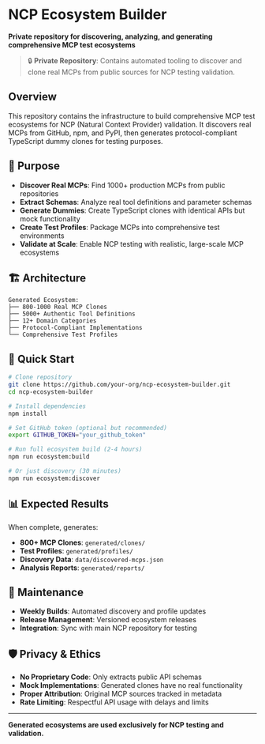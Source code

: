 # NCP Ecosystem Builder

**Private repository for discovering, analyzing, and generating comprehensive MCP test ecosystems**

> 🔒 **Private Repository**: Contains automated tooling to discover and clone real MCPs from public sources for NCP testing validation.

## Overview

This repository contains the infrastructure to build comprehensive MCP test ecosystems for NCP (Natural Context Provider) validation. It discovers real MCPs from GitHub, npm, and PyPI, then generates protocol-compliant TypeScript dummy clones for testing purposes.

## 🎯 Purpose

- **Discover Real MCPs**: Find 1000+ production MCPs from public repositories
- **Extract Schemas**: Analyze real tool definitions and parameter schemas
- **Generate Dummies**: Create TypeScript clones with identical APIs but mock functionality
- **Create Test Profiles**: Package MCPs into comprehensive test environments
- **Validate at Scale**: Enable NCP testing with realistic, large-scale MCP ecosystems

## 🏗️ Architecture

```
Generated Ecosystem:
├── 800-1000 Real MCP Clones
├── 5000+ Authentic Tool Definitions
├── 12+ Domain Categories
├── Protocol-Compliant Implementations
└── Comprehensive Test Profiles
```

## 🚀 Quick Start

```bash
# Clone repository
git clone https://github.com/your-org/ncp-ecosystem-builder.git
cd ncp-ecosystem-builder

# Install dependencies
npm install

# Set GitHub token (optional but recommended)
export GITHUB_TOKEN="your_github_token"

# Run full ecosystem build (2-4 hours)
npm run ecosystem:build

# Or just discovery (30 minutes)
npm run ecosystem:discover
```

## 📊 Expected Results

When complete, generates:
- **800+ MCP Clones**: `generated/clones/`
- **Test Profiles**: `generated/profiles/`
- **Discovery Data**: `data/discovered-mcps.json`
- **Analysis Reports**: `generated/reports/`

## 🔄 Maintenance

- **Weekly Builds**: Automated discovery and profile updates
- **Release Management**: Versioned ecosystem releases
- **Integration**: Sync with main NCP repository for testing

## 🛡️ Privacy & Ethics

- **No Proprietary Code**: Only extracts public API schemas
- **Mock Implementations**: Generated clones have no real functionality
- **Proper Attribution**: Original MCP sources tracked in metadata
- **Rate Limiting**: Respectful API usage with delays and limits

---

**Generated ecosystems are used exclusively for NCP testing and validation.**